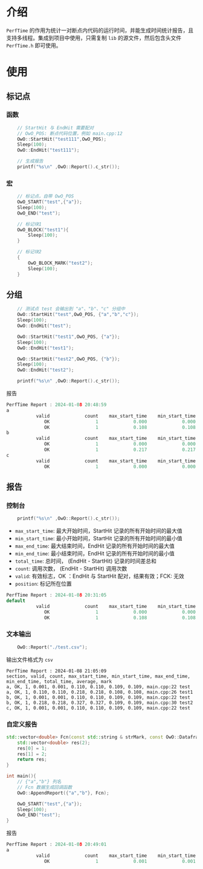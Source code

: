 # 介绍

`PerfTime` 的作用为统计一对断点内代码的运行时间，并能生成时间统计报告，且支持多线程。集成到项目中使用，只需复制 `lib` 的源文件，然后包含头文件 `PerfTime.h` 即可使用。


# 使用

## 标记点

### 函数

```cpp
    // StartHit 与 EndHit 需要配对
    // OwO_POS: 断点代码位置，例如 main.cpp:12
    OwO::StartHit("test111",OwO_POS);
    Sleep(100);
    OwO::EndHit("test111");

    // 生成报告
    printf("%s\n" ,OwO::Report().c_str());
```

### 宏

```cpp
    // 标记点，自带 OwO_POS
    OwO_START("test",{"a"});
    Sleep(100);
    OwO_END("test");

    // 标记块1
    OwO_BLOCK("test1"){
        Sleep(100);
    }

    // 标记块2
    {
        OwO_BLOCK_MARK("test2");
        Sleep(100);
    }
```


## 分组

```cpp
    // 测试点 test 会输出到 "a"、"b"、"c" 分组中
    OwO::StartHit("test",OwO_POS, {"a","b","c"});
    Sleep(100);
    OwO::EndHit("test");

    OwO::StartHit("test1",OwO_POS, {"a"});
    Sleep(100);
    OwO::EndHit("test1");

    OwO::StartHit("test2",OwO_POS, {"b"});
    Sleep(100);
    OwO::EndHit("test2");

    printf("%s\n" ,OwO::Report().c_str());
```

报告

```cpp
PerfTime Report : 2024-01-08 20:48:59
a
           valid             count    max_start_time    min_start_time      max_end_time      min_end_time        total_time           average  mark
              OK                 1             0.000             0.000             0.108             0.108             0.108             0.108  main.cpp:22 test
              OK                 1             0.108             0.108             0.217             0.217             0.109             0.109  main.cpp:26 test1
b
           valid             count    max_start_time    min_start_time      max_end_time      min_end_time        total_time           average  mark
              OK                 1             0.000             0.000             0.108             0.108             0.108             0.108  main.cpp:22 test
              OK                 1             0.217             0.217             0.326             0.326             0.109             0.109  main.cpp:30 test2
c
           valid             count    max_start_time    min_start_time      max_end_time      min_end_time        total_time           average  mark
              OK                 1             0.000             0.000             0.108             0.108             0.108             0.108  main.cpp:22 test

```


## 报告

### 控制台

```cpp
    printf("%s\n" ,OwO::Report().c_str());
```

- `max_start_time`: 最大开始时间，StartHit 记录的所有开始时间的最大值
- `min_start_time`: 最小开始时间，StartHit 记录的所有开始时间的最小值
- `max_end_time`: 最大结束时间，EndHit 记录的所有开始时间的最大值
- `min_end_time`: 最小结束时间，EndHit 记录的所有开始时间的最小值
- `total_time`: 总时间， (EndHit - StartHit) 记录的时间差总和
- `count`: 调用次数， (EndHit - StartHit) 调用次数
- `valid`: 有效标志，OK ：EndHit 与 StartHit 配对，结果有效；FCK:  无效
- `position`: 标记所在位置


```cpp
PerfTime Report : 2024-01-08 20:31:05
default
           valid             count    max_start_time    min_start_time      max_end_time      min_end_time        total_time           average  mark
              OK                 1             0.000             0.000             0.108             0.108             0.108             0.108  main.cpp:12 test111
              OK                 1             0.108             0.108             0.215             0.215             0.107             0.107  main.cpp:15 test1
```

### 文本输出

```cpp
    OwO::Report("./test.csv");
```

输出文件格式为 `csv` 

```csv
PerfTime Report : 2024-01-08 21:05:09
section, valid, count, max_start_time, min_start_time, max_end_time, min_end_time, total_time, average, mark
a, OK, 1, 0.001, 0.001, 0.110, 0.110, 0.109, 0.109, main.cpp:22 test
a, OK, 1, 0.110, 0.110, 0.218, 0.218, 0.108, 0.108, main.cpp:26 test1
b, OK, 1, 0.001, 0.001, 0.110, 0.110, 0.109, 0.109, main.cpp:22 test
b, OK, 1, 0.218, 0.218, 0.327, 0.327, 0.109, 0.109, main.cpp:30 test2
c, OK, 1, 0.001, 0.001, 0.110, 0.110, 0.109, 0.109, main.cpp:22 test
```


### 自定义报告

```cpp
std::vector<double> Fcn(const std::string & strMark, const OwO::Dataframe & dataFrame){
    std::vector<double> res(2);
    res[0] = 1;
    res[1] = 2;
    return res;
}

int main(){
    // {"a","b"} 列名
    // Fcn 数据生成回调函数
    OwO::AppendReport({"a","b"}, Fcn);

    OwO_START("test",{"a"});
    Sleep(100);
    OwO_END("test");
}
```

报告

```cpp
PerfTime Report : 2024-01-08 20:49:01
a
           valid             count    max_start_time    min_start_time      max_end_time      min_end_time        total_time           average                 a                 b  mark
              OK                 1             0.001             0.001             0.110             0.110             0.109             0.109             1.000             2.000  main.cpp:101 test
```



